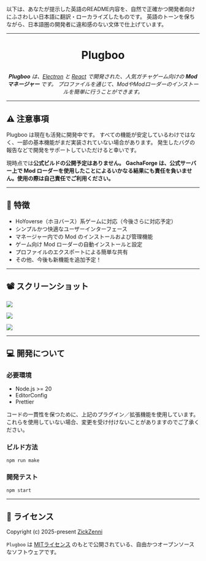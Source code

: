 以下は、あなたが提示した英語のREADME内容を、自然で正確かつ開発者向けにふさわしい日本語に翻訳・ローカライズしたものです。
英語のトーンを保ちながら、日本語圏の開発者に違和感のない文体で仕上げています。

---

<h1 align="center">
  <p>Plugboo</p>
</h1>

<p align="center">
  <em><b>Plugboo</b> は、<a href="https://www.electronjs.org/">Electron</a> と <a href="https://react.dev/">React</a> で開発された、人気ガチャゲーム向けの <b>Modマネージャー</b> です。  
  プロファイルを通じて、ModやModローダーのインストールを簡単に行うことができます。</em>
</p>

---

## ⚠️ **注意事項**

Plugboo は現在も活発に開発中です。
すべての機能が安定しているわけではなく、一部の基本機能がまだ実装されていない場合があります。
発生したバグの報告などで開発をサポートしていただけると幸いです。

現時点では**公式ビルドの公開予定はありません。**
**GachaForge は、公式サーバー上で Mod ローダーを使用したことによるいかなる結果にも責任を負いません。使用の際は自己責任でご利用ください。**

---

## 🎯 特徴

* HoYoverse（ホヨバース）系ゲームに対応（今後さらに対応予定）
* シンプルかつ快適なユーザーインターフェース
* マネージャー内での Mod のインストールおよび管理機能
* ゲーム向け Mod ローダーの自動インストールと設定
* プロファイルのエクスポートによる簡単な共有
* その他、今後も新機能を追加予定！

---

## 📽️ スクリーンショット

![](https://i.imgur.com/Ozr34Ih.png)

![](https://i.imgur.com/Ug9Rg2j.png)

![](https://i.imgur.com/5t6HzRc.png)

---

## 💻 開発について

### 必要環境

* Node.js >= 20
* EditorConfig
* Prettier

コードの一貫性を保つために、上記のプラグイン／拡張機能を使用しています。
これらを使用していない場合、変更を受け付けないことがありますのでご了承ください。

### ビルド方法

```bash
npm run make
```

### 開発テスト

```bash
npm start
```

---

## 🧾 ライセンス

Copyright (c) 2025-present
[ZickZenni](https://github.com/zickzenni)

`Plugboo` は [MITライセンス](https://github.com/zickzenni/gachaforge/blob/master/LICENSE) のもとで公開されている、自由かつオープンソースなソフトウェアです。

